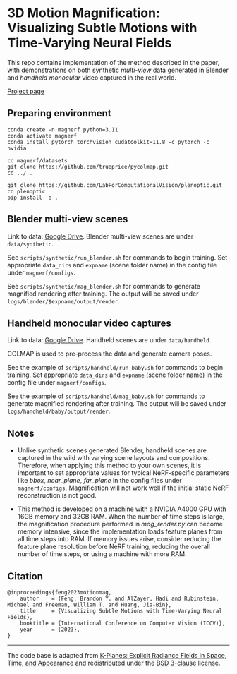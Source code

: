 # 3D Motion Magnification: Visualizing Subtle Motions with Time-Varying Neural Fields

This repo contains implementation of the method described in the paper, with demonstrations on both synthetic _multi-view_ data generated in Blender and _handheld monocular_ video captured in the real world.

[Project page](https://3d-motion-magnification.github.io/)

## Preparing environment

```
conda create -n magnerf python=3.11
conda activate magnerf
conda install pytorch torchvision cudatoolkit=11.8 -c pytorch -c nvidia

cd magnerf/datasets
git clone https://github.com/trueprice/pycolmap.git
cd ../..

git clone https://github.com/LabForComputationalVision/plenoptic.git
cd plenoptic
pip install -e .
```

## Blender multi-view scenes

Link to data: [Google Drive](https://drive.google.com/drive/folders/1d8lWyzSRb3KH5AagDWbOaw2BbCgxcJD-?usp=sharing). Blender multi-view scenes are under `data/synthetic`.


See `scripts/synthetic/run_blender.sh` for commands to begin training. 
Set appropriate `data_dirs` and `expname` (scene folder name) in the config file under `magnerf/configs`.

See `scripts/synthetic/mag_blender.sh` for commands to generate magnified rendering after training. The output will be saved under `logs/blender/$expname/output/render`.


## Handheld monocular video captures

Link to data: [Google Drive](https://drive.google.com/drive/folders/1d8lWyzSRb3KH5AagDWbOaw2BbCgxcJD-?usp=sharing). Handheld scenes are under `data/handheld`.


COLMAP is used to pre-process the data and generate camera poses.


See the example of `scripts/handheld/run_baby.sh` for commands to begin training. Set appropriate `data_dirs` and `expname` (scene folder name) in the config file under `magnerf/configs`.


See the example of `scripts/handheld/mag_baby.sh` for commands to generate magnified rendering after training. The output will be saved under `logs/handheld/baby/output/render`.


## Notes
- Unlike synthetic scenes generated Blender, handheld scenes are captured in the wild with varying scene layouts and compositions.
Therefore, when applying this method to your own scenes, it is important to set appropriate values for typical NeRF-specific parameters like _bbox_, _near_plane_, _far_plane_ in the config files under `magnerf/configs`.
Magnification will not work well if the initial static NeRF reconstruction is not good.


- This method is developed on a machine with a NVIDIA A4000 GPU with 16GB memory and 32GB RAM.
When the number of time steps is large, the magnification procedure performed in _mag_render.py_ can become memory intensive, since the implementation loads feature planes from all time steps into RAM. If memory issues arise, consider reducing the feature plane resolution before NeRF training, reducing the overall number of time steps, or using a machine with more RAM.


## Citation

```
@inproceedings{feng2023motionmag,
    author    = {Feng, Brandon Y. and AlZayer, Hadi and Rubinstein, Michael and Freeman, William T. and Huang, Jia-Bin},
    title     = {Visualizing Subtle Motions with Time-Varying Neural Fields},
    booktitle = {International Conference on Computer Vision (ICCV)},
    year      = {2023},
}
```

---
The code base is adapted from [K-Planes: Explicit Radiance Fields in Space, Time, and Appearance](https://sarafridov.github.io/K-Planes) and redistributed under the [BSD 3-clause license](LICENSE).